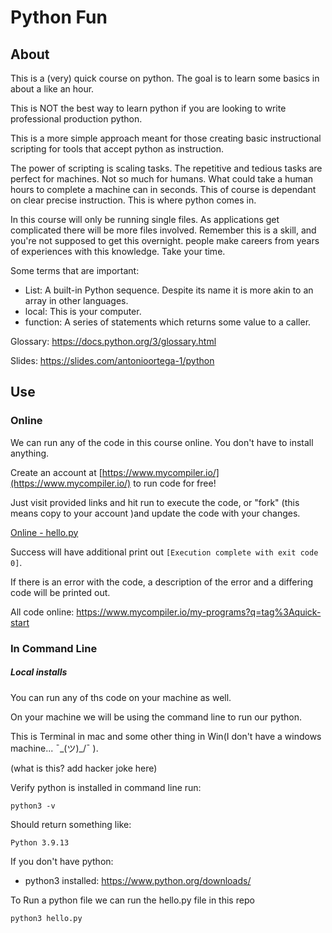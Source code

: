 # Python Fun

## About

This is a (very) quick course on python. The goal is to learn some basics in about a like an hour. 

This is NOT the best way to learn python if you are looking to write professional production python. 

This is a more simple approach meant for those creating basic instructional scripting for tools that accept python as instruction.

The power of scripting is scaling tasks. The repetitive and tedious tasks are perfect for machines. Not so much for humans. What could take a human hours to complete a machine can in seconds. This of course is dependant on clear precise instruction. This is where python comes in.

In this course will only be running single files. As applications get complicated there will be more files involved. Remember this is a skill, and you're not supposed to get this overnight. people make careers from years of experiences with this knowledge. Take your time.

Some terms that are important:

- List: A built-in Python sequence. Despite its name it is more akin to an array in other languages.
- local: This is your computer.
- function: A series of statements which returns some value to a caller.

Glossary: https://docs.python.org/3/glossary.html

Slides: https://slides.com/antonioortega-1/python

## Use

### Online

We can run any of the code in this course online. You don't have to install anything. 

Create an account at [https://www.mycompiler.io/](https://www.mycompiler.io/) to run code for free!

Just visit provided links and hit run to execute the code, or "fork" (this means copy to your account )and update the code with your changes.

[Online - hello.py](https://www.mycompiler.io/view/DAzSLjGr0mH)

Success will have additional print out `[Execution complete with exit code 0]`.

If there is an error with the code, a description of the error and a differing code will be printed out.

All code online: https://www.mycompiler.io/my-programs?q=tag%3Aquick-start

### In Command Line

##### Local installs

You can run any of ths code on your machine as well.

On your machine we will be using the command line to run our python.

This is Terminal in mac and some other thing in Win(I don't have a windows machine... ¯\_(ツ)_/¯ ).

(what is this? add hacker joke here)

Verify python is installed in command line run: 

`python3 -v`

Should return something like:

`Python 3.9.13`

If you don't have python:

- python3 installed: https://www.python.org/downloads/

To Run a python file we can run the hello.py file in this repo

`python3 hello.py`




